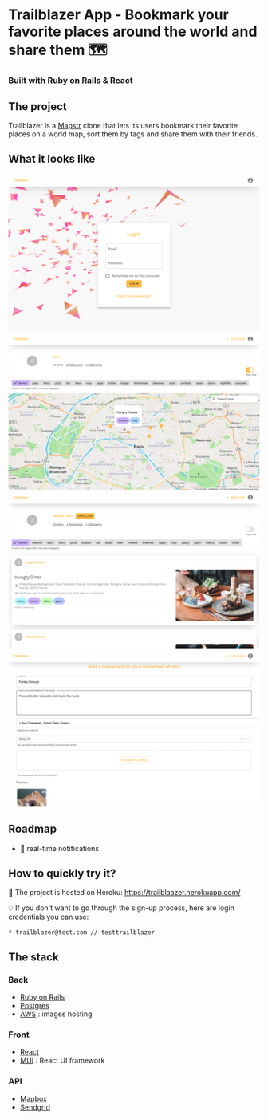 # Trailblazer App - Bookmark your favorite places around the world and share them 🗺

### Built with Ruby on Rails & React

## The project

Trailblazer is a [Mapstr](https://mapstr.com/) clone that lets its users bookmark their favorite places on a world map, sort them by tags and share them with their friends.

## What it looks like

![Trailblazer Login](https://raw.githubusercontent.com/ekelkel/Trailblazer-app_Rails-React/main/app/javascript/src/assets/login.png)
![Trailblazer Map](https://raw.githubusercontent.com/ekelkel/Trailblazer-app_Rails-React/main/app/javascript/src/assets/map.png)
![Trailblazer Profile](https://raw.githubusercontent.com/ekelkel/Trailblazer-app_Rails-React/main/app/javascript/src/assets/profile.png)
![Trailblazer AddPlace](https://raw.githubusercontent.com/ekelkel/Trailblazer-app_Rails-React/main/app/javascript/src/assets/addplace.png)

## Roadmap

- 🔔 real-time notifications

## How to quickly try it?

👀 The project is hosted on Heroku: https://trailblaazer.herokuapp.com/

💡 If you don't want to go through the sign-up process, here are login credentials you can use:

```
* trailblazer@test.com // testtrailblazer
```

## The stack

### Back

- [Ruby on Rails](https://rubyonrails.org/)
- [Postgres](https://www.postgresql.org/)
- [AWS](https://aws.amazon.com/fr/s3/) : images hosting

### Front

- [React](https://reactjs.org/)
- [MUI](https://mui.com/) : React UI framework

### API

- [Mapbox](https://www.mapbox.com/)
- [Sendgrid](https://docs.sendgrid.com/for-developers/sending-email/rubyonrails)
